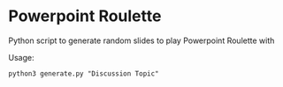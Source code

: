 # Powerpoint Roulette

Python script to generate random slides to play Powerpoint Roulette with

Usage:


    python3 generate.py "Discussion Topic"
